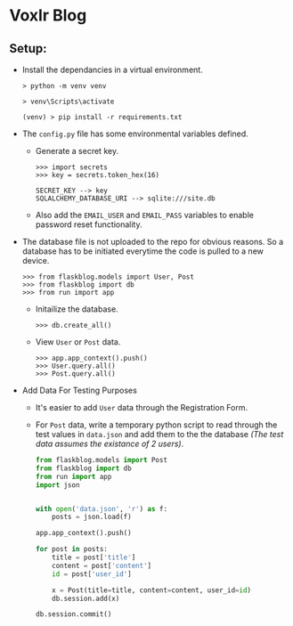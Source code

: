 # Voxlr Blog

## Setup:

- Install the dependancies in a virtual environment.

    ```
    > python -m venv venv

    > venv\Scripts\activate

    (venv) > pip install -r requirements.txt
    ```


- The `config.py` file has some environmental variables defined.

    - Generate a secret key.

        ```
        >>> import secrets
        >>> key = secrets.token_hex(16)
        ```

        ```
        SECRET_KEY --> key
        SQLALCHEMY_DATABASE_URI --> sqlite:///site.db
        ```

    - Also add the `EMAIL_USER` and `EMAIL_PASS` variables to enable password reset functionality.


- The database file is not uploaded to the repo for obvious reasons. So a database has to be initiated everytime the code is pulled to a new device.

    ```
    >>> from flaskblog.models import User, Post
    >>> from flaskblog import db
    >>> from run import app
    ```

    - Initailize the database.

        ```
        >>> db.create_all()
        ```

    - View `User` or `Post` data.

        ```
        >>> app.app_context().push()
        >>> User.query.all()
        >>> Post.query.all()
        ```

- Add Data For Testing Purposes

    - It's easier to add `User` data through the Registration Form.

    - For `Post` data, write a temporary python script to read through the test values in `data.json` and add them to the the database _(The test data assumes the existance of 2 users)_.

        ```python
        from flaskblog.models import Post
        from flaskblog import db
        from run import app
        import json


        with open('data.json', 'r') as f:
            posts = json.load(f)

        app.app_context().push()

        for post in posts:
            title = post['title']
            content = post['content']
            id = post['user_id']

            x = Post(title=title, content=content, user_id=id)
            db.session.add(x)

        db.session.commit()
        ```